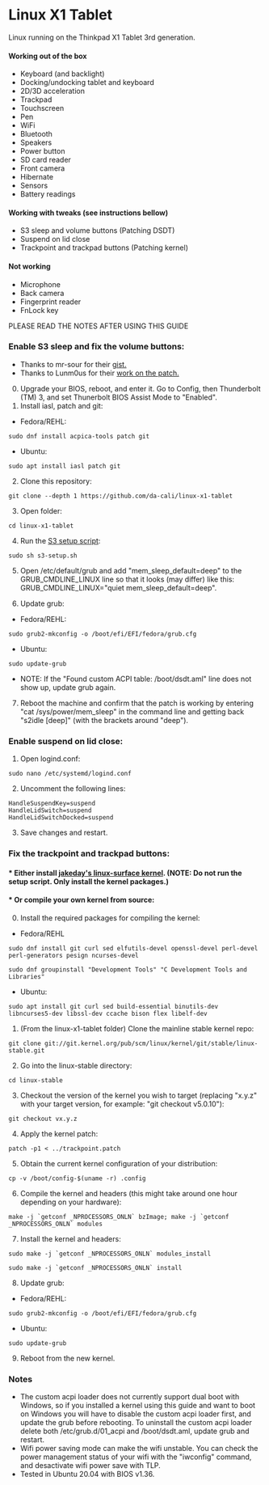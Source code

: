 # Linux X1 Tablet

Linux running on the Thinkpad X1 Tablet 3rd generation.

#### Working out of the box

* Keyboard (and backlight)
* Docking/undocking tablet and keyboard
* 2D/3D acceleration
* Trackpad
* Touchscreen
* Pen
* WiFi
* Bluetooth
* Speakers
* Power button
* SD card reader
* Front camera
* Hibernate
* Sensors
* Battery readings

#### Working with tweaks (see instructions bellow)

* S3 sleep and volume buttons (Patching DSDT)
* Suspend on lid close
* Trackpoint and trackpad buttons (Patching kernel)

#### Not working

* Microphone
* Back camera
* Fingerprint reader
* FnLock key

PLEASE READ THE NOTES AFTER USING THIS GUIDE

### Enable S3 sleep and fix the volume buttons:

* Thanks to mr-sour for their [gist.](https://gist.github.com/mr-sour/e6e4f462dff2334aad84b6edd5181c09)
* Thanks to Lunm0us for their [work on the patch.](https://github.com/Lunm0us/linux-tp1gen3)

0. Upgrade your BIOS, reboot, and enter it. Go to Config, then Thunderbolt (TM) 3, and set Thunerbolt BIOS Assist Mode to "Enabled".
1. Install iasl, patch and git:
  * Fedora/REHL:
  ```
  sudo dnf install acpica-tools patch git
  ```
  * Ubuntu:
  ```
  sudo apt install iasl patch git
  ```
2. Clone this repository:
  ```
  git clone --depth 1 https://github.com/da-cali/linux-x1-tablet
  ```
3. Open folder:
  ```
  cd linux-x1-tablet
  ```
4. Run the [S3 setup script](https://github.com/da-cali/linux-x1-tablet/blob/master/s3-setup.sh):
  ```
  sudo sh s3-setup.sh
  ```
5. Open /etc/default/grub and add "mem_sleep_default=deep" to the GRUB_CMDLINE_LINUX line so that it looks (may differ) like this: GRUB_CMDLINE_LINUX="quiet mem_sleep_default=deep".

6. Update grub:
  * Fedora/REHL: 
  ```
  sudo grub2-mkconfig -o /boot/efi/EFI/fedora/grub.cfg
  ```  
  * Ubuntu:
  ```
  sudo update-grub
  ```
  * NOTE: If the "Found custom ACPI table: /boot/dsdt.aml" line does not show up, update grub again.

7. Reboot the machine and confirm that the patch is working by entering "cat /sys/power/mem_sleep" in the command line and getting back "s2idle [deep]" (with the brackets around "deep").

### Enable suspend on lid close:

1. Open logind.conf:
  ```
  sudo nano /etc/systemd/logind.conf
  ```
2. Uncomment the following lines:
  ```
  HandleSuspendKey=suspend
  HandleLidSwitch=suspend
  HandleLidSwitchDocked=suspend
  ```
3. Save changes and restart.


### Fix the trackpoint and trackpad buttons:

#### * Either install [jakeday's linux-surface kernel](https://github.com/jakeday/linux-surface). (NOTE: Do not run the setup script. Only install the kernel packages.)

#### * Or compile your own kernel from source:

0. Install the required packages for compiling the kernel:
  * Fedora/REHL
  ```
  sudo dnf install git curl sed elfutils-devel openssl-devel perl-devel perl-generators pesign ncurses-devel
  ```
  ```
  sudo dnf groupinstall "Development Tools" "C Development Tools and Libraries"
  ```
  * Ubuntu:
  ```
  sudo apt install git curl sed build-essential binutils-dev libncurses5-dev libssl-dev ccache bison flex libelf-dev
  ```
1. (From the linux-x1-tablet folder) Clone the mainline stable kernel repo:
  ```
  git clone git://git.kernel.org/pub/scm/linux/kernel/git/stable/linux-stable.git
  ```
2. Go into the linux-stable directory:
  ```
  cd linux-stable
  ```
3. Checkout the version of the kernel you wish to target (replacing "x.y.z" with your target version, for example: "git checkout v5.0.10"):
  ```
  git checkout vx.y.z
  ```
4. Apply the kernel patch:
  ```
  patch -p1 < ../trackpoint.patch
  ```
5. Obtain the current kernel configuration of your distribution:
  ```
  cp -v /boot/config-$(uname -r) .config
  ```
6. Compile the kernel and headers (this might take around one hour depending on your hardware):
  ```
  make -j `getconf _NPROCESSORS_ONLN` bzImage; make -j `getconf _NPROCESSORS_ONLN` modules
  ```
7. Install the kernel and headers:
  ```
  sudo make -j `getconf _NPROCESSORS_ONLN` modules_install
  ```
  ```
  sudo make -j `getconf _NPROCESSORS_ONLN` install
  ```
8. Update grub:
  * Fedora/REHL: 
  ```
  sudo grub2-mkconfig -o /boot/efi/EFI/fedora/grub.cfg
  ```  
  * Ubuntu:
  ```
  sudo update-grub
  ```
9. Reboot from the new kernel.

### Notes

* The custom acpi loader does not currently support dual boot with Windows, so if you installed a kernel using this guide and want to boot on Windows you will have to disable the custom acpi loader first, and update the grub before rebooting. To uninstall the custom acpi loader delete both /etc/grub.d/01_acpi and /boot/dsdt.aml, update grub and restart.
* Wifi power saving mode can make the wifi unstable. You can check the power management status of your wifi with the "iwconfig" command, and desactivate wifi power save with TLP.
* Tested in Ubuntu 20.04 with BIOS v1.36.

